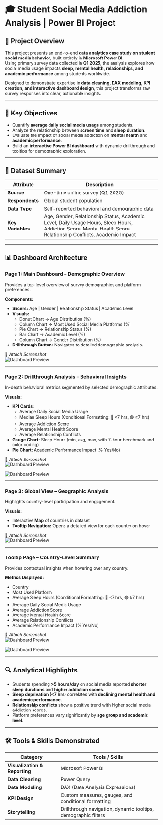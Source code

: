 # 🎓 Student Social Media Addiction Analysis | Power BI Project

## 📘 Project Overview

This project presents an end-to-end **data analytics case study on student social media behavior**, built entirely in **Microsoft Power BI**.  
Using primary survey data collected in **Q1 2025**, the analysis explores how social media usage impacts **sleep, mental health, relationships, and academic performance** among students worldwide.

Designed to demonstrate expertise in **data cleaning, DAX modeling, KPI creation, and interactive dashboard design**, this project transforms raw survey responses into clear, actionable insights.

---

## 🎯 Key Objectives

- Quantify **average daily social media usage** among students.  
- Analyze the relationship between **screen time** and **sleep duration**.  
- Evaluate the impact of social media addiction on **mental health** and **academic performance**.  
- Build an **interactive Power BI dashboard** with dynamic drillthrough and tooltips for demographic exploration.

---

## 🧩 Dataset Summary

| Attribute | Description |
|------------|-------------|
| **Source** | One-time online survey (Q1 2025) |
| **Respondents** | Global student population |
| **Data Type** | Self-reported behavioral and demographic data |
| **Key Variables** | Age, Gender, Relationship Status, Academic Level, Daily Usage Hours, Sleep Hours, Addiction Score, Mental Health Score, Relationship Conflicts, Academic Impact |

---

## 📊 Dashboard Architecture

### **Page 1: Main Dashboard – Demographic Overview**
Provides a top-level overview of survey demographics and platform preferences.

**Components:**
- **Slicers:** Age | Gender | Relationship Status | Academic Level  
- **Visuals:**
  - Donut Chart → Age Distribution (%)  
  - Column Chart → Most Used Social Media Platforms (%)  
  - Pie Chart → Relationship Status (%)  
  - Bar Chart → Academic Level (%)  
  - Column Chart → Gender Distribution (%)
- **Drillthrough Button:** Navigates to detailed demographic analysis.

📸 *Attach Screenshot*  
![Dashboard Preview](social_media1.png)

---

### **Page 2: Drillthrough Analysis – Behavioral Insights**
In-depth behavioral metrics segmented by selected demographic attributes.

**Visuals:**
- **KPI Cards:**
  - Average Daily Social Media Usage  
  - Median Sleep Hours (Conditional Formatting: 🔴 <7 hrs, 🟢 ≥7 hrs)  
  - Average Addiction Score  
  - Average Mental Health Score  
  - Average Relationship Conflicts  
- **Gauge Chart:** Sleep Hours (min, avg, max, with 7-hour benchmark and color coding)  
- **Pie Chart:** Academic Performance Impact (% Yes/No)

📸 *Attach Screenshot*  
![Dashboard Preview](social_media2.png)

![Dashboard Preview](social_media13.png)

---

### **Page 3: Global View – Geographic Analysis**
Highlights country-level participation and engagement.

**Visuals:**
- Interactive **Map** of countries in dataset  
- **Tooltip Navigation:** Opens a detailed view for each country on hover

📸 *Attach Screenshot*  
![Dashboard Preview](social_media4.png)

---

### **Tooltip Page – Country-Level Summary**
Provides contextual insights when hovering over any country.

**Metrics Displayed:**
- Country  
- Most Used Platform  
- Average Sleep Hours (Conditional Formatting: 🔴 <7 hrs, 🟢 ≥7 hrs)  
- Average Daily Social Media Usage  
- Average Addiction Score  
- Average Mental Health Score  
- Average Relationship Conflicts  
- Academic Performance Impact (% Yes/No)

📸 *Attach Screenshot*  
![Dashboard Preview](social_media5.png)

![Dashboard Preview](social_media6.png)

---

## 🔍 Analytical Highlights

- Students spending **>5 hours/day** on social media reported **shorter sleep durations** and **higher addiction scores**.  
- **Sleep deprivation (<7 hrs)** correlates with **declining mental health and academic performance**.  
- **Relationship conflicts** show a positive trend with higher social media addiction scores.  
- Platform preferences vary significantly by **age group and academic level**.

---

## 🛠️ Tools & Skills Demonstrated

| Category | Tools / Skills |
|-----------|----------------|
| **Visualization & Reporting** | Microsoft Power BI |
| **Data Cleaning** | Power Query |
| **Data Modeling** | DAX (Data Analysis Expressions) |
| **KPI Design** | Custom measures, gauges, and conditional formatting |
| **Storytelling** | Drillthrough navigation, dynamic tooltips, demographic filters |
